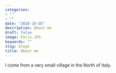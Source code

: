 ```yaml
---
categories:
- ""
- ""
date: "2020-10-05"
description: About me
draft: false
image: Paris.JPG
keywords: ""
slug: blog2
title: About me
---
```


I come from a very small village in the North of Italy. 

